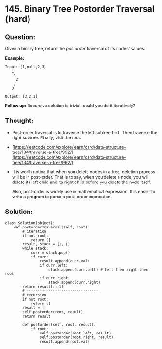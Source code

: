 # 145. Binary Tree Postorder Traversal \(hard\)

## Question:

Given a binary tree, return the _postorder_ traversal of its nodes' values.

**Example:**

```text
Input: [1,null,2,3]
   1
    \
     2
    /
   3

Output: [3,2,1]
```

**Follow up:** Recursive solution is trivial, could you do it iteratively?

## Thought:

* Post-order traversal is to traverse the left subtree first. Then traverse the right subtree. Finally, visit the root.
* [https://leetcode.com/explore/learn/card/data-structure-tree/134/traverse-a-tree/992/](https://leetcode.com/explore/learn/card/data-structure-tree/134/traverse-a-tree/992/)
* It is worth noting that when you delete nodes in a tree, deletion process will be in post-order. That is to say, when you delete a node, you will delete its left child and its right child before you delete the node itself.

  Also, post-order is widely use in mathematical expression. It is easier to write a program to parse a post-order expression. 

## Solution:

```text
class Solution(object):
    def postorderTraversal(self, root):
        # iteration
        if not root:
            return []
        result, stack = [], []
        while stack:
            curr = stack.pop()
            if curr:
                result.append(curr.val) 
                if curr.left:
                    stack.append(curr.left) # left then right then root
                if curr.right:
                    stack.append(curr.right)
        return result[::-1]
        # ---------------------------------
        # recursion
        if not root:
            return []
        result = []
        self.postorder(root, result)
        return result
        
        def postorder(self, root, result):
            if root:
                self.postorder(root.left, result)
                self.postorder(root.right, result)
                result.append(root.val)
```

